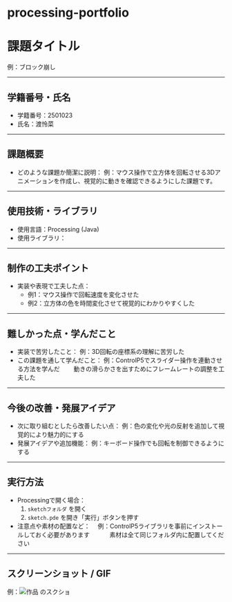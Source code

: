 # processing-portfolio
# 課題タイトル
例：ブロック崩し

---

## 学籍番号・氏名
- 学籍番号：2501023
- 氏名：渡怜菜

---

## 課題概要
- どのような課題か簡潔に説明：
  例：マウス操作で立方体を回転させる3Dアニメーションを作成し、視覚的に動きを確認できるようにした課題です。

---

## 使用技術・ライブラリ
- 使用言語：Processing (Java)
- 使用ライブラリ：
  

---

## 制作の工夫ポイント
- 実装や表現で工夫した点：
  - 例1：マウス操作で回転速度を変化させた
  - 例2：立方体の色を時間変化させて視覚的にわかりやすくした

---

## 難しかった点・学んだこと
- 実装で苦労したこと：
  例：3D回転の座標系の理解に苦労した  
- この課題を通して学んだこと：
  例：ControlP5でスライダー操作を連動させる方法を学んだ
  　　動きの滑らかさを出すためにフレームレートの調整を工夫した

---

## 今後の改善・発展アイデア
- 次に取り組むとしたら改善したい点：
  例：色の変化や光の反射を追加して視覚的により魅力的にする
- 発展アイデアや追加機能：
  例：キーボード操作でも回転を制御できるようにする

---

## 実行方法
- Processingで開く場合：
  1. `sketchフォルダ` を開く
  2. `sketch.pde` を開き「実行」ボタンを押す
- 注意点や素材の配置など：
　例：ControlP5ライブラリを事前にインストールしておく必要があります
　　　素材は全て同じフォルダ内に配置してください
---

## スクリーンショット / GIF
例：![作品<img width="396" height="399" alt="スクリーンショット 2025-10-07 160925" src="https://github.com/user-attachments/assets/31218ebf-c968-4296-8011-9828b08435a9" />
のスクショ](images/スクリーンショット2025-09-25140424.png)
